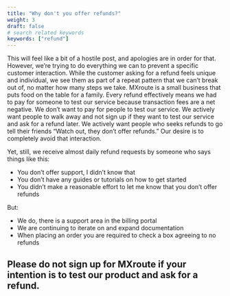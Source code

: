 ```yaml
---
title: "Why don't you offer refunds?"
weight: 3
draft: false
# search related keywords
keywords: ["refund"]
---
```


This will feel like a bit of a hostile post, and apologies are in order for that. However, we’re trying to do everything we can to prevent a specific customer interaction. While the customer asking for a refund feels unique and individual, we see them as part of a repeat pattern that we can’t break out of, no matter how many steps we take. MXroute is a small business that puts food on the table for a family. Every refund effectively means we had to pay for someone to test our service because transaction fees are a net negative. We don’t want to pay for people to test our service. We actively want people to walk away and not sign up if they want to test our service and ask for a refund later. We actively want people who seeks refunds to go tell their friends “Watch out, they don’t offer refunds.” Our desire is to completely avoid that interaction.

Yet, still, we receive almost daily refund requests by someone who says things like this:

- You don’t offer support, I didn’t know that
- You don’t have any guides or tutorials on how to get started
- You didn’t make a reasonable effort to let me know that you don’t offer refunds

But:

- We do, there is a support area in the billing portal
- We are continuing to iterate on and expand documentation
- When placing an order you are required to check a box agreeing to no refunds

## Please do not sign up for MXroute if your intention is to test our product and ask for a refund.